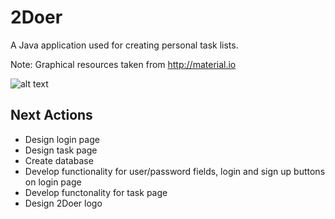 # 2Doer
A Java application used for creating personal task lists.

Note: Graphical resources taken from http://material.io

![alt text](https://github.com/pippom/2Doer/blob/master/src/sample/assets/2Doer_logo1.PNG)

## Next Actions
- Design login page
- Design task page
- Create database
- Develop functionality for user/password fields, login and sign up buttons on login page
- Develop functonality for task page
- Design 2Doer logo
